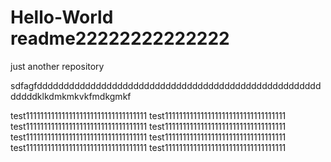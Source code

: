# Hello-World   readme22222222222222
just another repository







sdfagfddddddddddddddddddddddddddddddddddddddddddddddddddddddddddklkdmkmkvkfmdkgmkf



test1111111111111111111111111111111111
test1111111111111111111111111111111111
test1111111111111111111111111111111111
test1111111111111111111111111111111111
test1111111111111111111111111111111111
test1111111111111111111111111111111111
test1111111111111111111111111111111111
test1111111111111111111111111111111111

